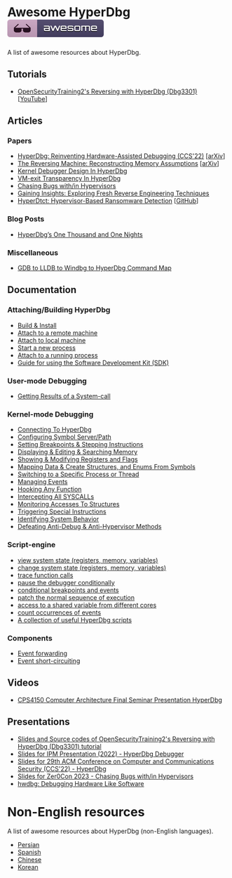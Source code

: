 # Awesome HyperDbg ![Awesome](https://raw.githubusercontent.com/HyperDbg/graphics/master/Badges/Awesome.svg)

A list of awesome resources about HyperDbg.

## Tutorials
- [OpenSecurityTraining2's Reversing with HyperDbg (Dbg3301)](https://ost2.fyi/Dbg3301) [[YouTube](https://www.youtube.com/playlist?list=PLUFkSN0XLZ-kF1f143wlw8ujlH2A45nZY)]

## Articles

### Papers
- [HyperDbg: Reinventing Hardware-Assisted Debugging (CCS'22)](https://dl.acm.org/doi/abs/10.1145/3548606.3560649) [[arXiv](https://arxiv.org/abs/2207.05676)]
- [The Reversing Machine: Reconstructing Memory Assumptions](https://arxiv.org/pdf/2405.00298) [[arXiv](https://arxiv.org/abs/2405.00298)]
- [Kernel Debugger Design In HyperDbg](https://research.hyperdbg.org/debugger/kernel-debugger-design)
- [VM-exit Transparency In HyperDbg](https://research.hyperdbg.org/vmm/transparency)
- [Chasing Bugs with/in Hypervisors](https://research.hyperdbg.org/debugger/chasing-bugs)
- [Gaining Insights: Exploring Fresh Reverse Engineering Techniques](https://research.hyperdbg.org/debugger/gaining-insights)
- [HyperDtct: Hypervisor-Based Ransomware Detection](https://files.ifi.uzh.ch/CSG/staff/vonderassen/extern/theses/ba-luethi.pdf) [[GitHub](https://github.com/Cyber-Tracer/HyperDtct)]

### Blog Posts
- [HyperDbg’s One Thousand and One Nights](https://rayanfam.com/topics/hyperdbg-one-thousand-and-one-nights)

### Miscellaneous
- [GDB to LLDB to Windbg to HyperDbg Command Map](https://hyperdbg.github.io/commands-map)

## Documentation

### Attaching/Building HyperDbg 
- [Build & Install](https://docs.hyperdbg.org/getting-started/build-and-install)
- [Attach to a remote machine](https://docs.hyperdbg.org/getting-started/attach-to-hyperdbg/debug)
- [Attach to local machine](https://docs.hyperdbg.org/getting-started/attach-to-hyperdbg/local-debugging)
- [Start a new process](https://docs.hyperdbg.org/getting-started/attach-to-hyperdbg/start-process)
- [Attach to a running process](https://docs.hyperdbg.org/getting-started/attach-to-hyperdbg/attach-process)
- [Guide for using the Software Development Kit (SDK)](https://docs.hyperdbg.org/using-hyperdbg/sdk)

### User-mode Debugging
- [Getting Results of a System-call](https://docs.hyperdbg.org/using-hyperdbg/user-mode-debugging/examples/events/getting-results-of-a-system-call)

### Kernel-mode Debugging
- [Connecting To HyperDbg](https://docs.hyperdbg.org/using-hyperdbg/kernel-mode-debugging/examples/beginning/connecting-to-hyperdbg)
- [Configuring Symbol Server/Path](https://docs.hyperdbg.org/using-hyperdbg/kernel-mode-debugging/examples/beginning/configuring-symbol-server-path)
- [Setting Breakpoints & Stepping Instructions](https://docs.hyperdbg.org/using-hyperdbg/kernel-mode-debugging/examples/basics/setting-breakpoints-and-stepping-instructions)
- [Displaying & Editing & Searching Memory](https://docs.hyperdbg.org/using-hyperdbg/kernel-mode-debugging/examples/basics/displaying-and-editing-and-searching-memory)
- [Showing & Modifying Registers and Flags](https://docs.hyperdbg.org/using-hyperdbg/kernel-mode-debugging/examples/basics/showing-and-modifying-registers-and-flags)
- [Mapping Data & Create Structures, and Enums From Symbols](https://docs.hyperdbg.org/using-hyperdbg/kernel-mode-debugging/examples/basics/mapping-data-and-create-structures-and-enums-from-symbols)
- [Switching to a Specific Process or Thread](https://docs.hyperdbg.org/using-hyperdbg/kernel-mode-debugging/examples/basics/switching-to-a-specific-process-or-thread)
- [Managing Events](https://docs.hyperdbg.org/using-hyperdbg/kernel-mode-debugging/examples/events/managing-events)
- [Hooking Any Function](https://docs.hyperdbg.org/using-hyperdbg/kernel-mode-debugging/examples/events/hooking-any-function)
- [Intercepting All SYSCALLs](https://docs.hyperdbg.org/using-hyperdbg/kernel-mode-debugging/examples/events/intercepting-all-syscalls)
- [Monitoring Accesses To Structures](https://docs.hyperdbg.org/using-hyperdbg/kernel-mode-debugging/examples/events/monitoring-accesses-to-structures)
- [Triggering Special Instructions](https://docs.hyperdbg.org/using-hyperdbg/kernel-mode-debugging/examples/events/triggering-special-instructions)
- [Identifying System Behavior](https://docs.hyperdbg.org/using-hyperdbg/kernel-mode-debugging/examples/events/identifying-system-behavior)
- [Defeating Anti-Debug & Anti-Hypervisor Methods](https://docs.hyperdbg.org/using-hyperdbg/kernel-mode-debugging/examples/misc/defeating-anti-debug-and-anti-hypervisor-methods)

### Script-engine
- [view system state (registers, memory, variables)](https://docs.hyperdbg.org/commands/scripting-language/examples/view-system-state)
- [change system state (registers, memory, variables)](https://docs.hyperdbg.org/commands/scripting-language/examples/change-system-state-registers-memory-variables)
- [trace function calls](https://docs.hyperdbg.org/commands/scripting-language/examples/trace-function-calls)
- [pause the debugger conditionally](https://docs.hyperdbg.org/commands/scripting-language/examples/pause-the-debugger-conditionally)
- [conditional breakpoints and events](https://docs.hyperdbg.org/commands/scripting-language/examples/conditional-breakpoints-and-events)
- [patch the normal sequence of execution](https://docs.hyperdbg.org/commands/scripting-language/examples/patch-the-normal-sequence-of-execution)
- [access to a shared variable from different cores](https://docs.hyperdbg.org/commands/scripting-language/examples/access-to-a-shared-variable-from-different-cores)
- [count occurrences of events](https://docs.hyperdbg.org/commands/scripting-language/examples/count-occurrences-of-events)
- [A collection of useful HyperDbg scripts](https://github.com/HyperDbg/scripts)

### Components
- [Event forwarding](https://docs.hyperdbg.org/tips-and-tricks/misc/event-forwarding)
- [Event short-circuiting](https://docs.hyperdbg.org/tips-and-tricks/misc/event-short-circuiting)

## Videos
- [CPS4150 Computer Architecture Final Seminar Presentation HyperDbg](https://www.youtube.com/watch?v=WHkXdv3tQvA)

## Presentations
- [Slides and Source codes of OpenSecurityTraining2's Reversing with HyperDbg (Dbg3301) tutorial](https://gitlab.com/opensecuritytraining/dbg3001_hyperdbg_slides_and_files)
- [Slides for IPM Presentation (2022) - HyperDbg Debugger](https://github.com/HyperDbg/slides/tree/main/2022/IPM)
- [Slides for 29th ACM Conference on Computer and Communications Security (CCS'22) - HyperDbg](https://github.com/HyperDbg/slides/tree/main/2022/CCS2022)
- [Slides for Zer0Con 2023 - Chasing Bugs with/in Hypervisors](https://github.com/HyperDbg/slides/tree/main/2023/Zer0Con2023)
- [hwdbg: Debugging Hardware Like Software](https://github.com/HyperDbg/slides/tree/main/2024/hwdbg)

# Non-English resources

A list of awesome resources about HyperDbg (non-English languages).
- [Persian](https://github.com/HyperDbg/awesome/blob/master/Persian.md)
- [Spanish](https://github.com/HyperDbg/awesome/blob/master/Spanish.md)
- [Chinese](https://github.com/HyperDbg/awesome/blob/master/Chinese.md)
- [Korean](https://github.com/HyperDbg/awesome/blob/master/Korean.md)
